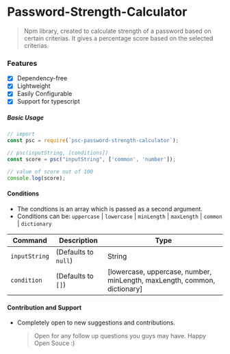 # Password-Strength-Calculator

> Npm library, created to calculate strength of a password based on certain criterias. It gives a percentage score based on the selected criterias.

### Features

- [x] Dependency-free
- [x] Lightweight
- [x] Easily Configurable
- [x] Support for typescript

##### Basic Usage

```js
// import
const psc = require(`psc-password-strength-calculator`);

// psc(inputString, [conditions])
const score = psc("inputString", ['common', 'number']);

// value of score out of 100
console.log(score);

```

#### Conditions

- The condtions is an array which is passed as a second argument.
- Conditions can be: `uppercase` | `lowercase` | `minLength` | `maxLength` | `common` | `dictionary`


| Command                                 | Description                                                               | Type |
| --------------------------------------- | ------------------------------------------------------------------------- |--------|
| `inputString`                           | (Defaults to `null`)                                                      |String|
| `condition`                             | (Defaults to `[]`)                                                        | [lowercase, uppercase, number, minLength, maxLength, common, dictionary] |


#### Contribution and Support

- Completely open to new suggestions and contributions.

  > Open for any follow up questions you guys may have. Happy Open Souce :)
